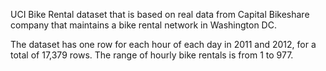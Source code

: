 UCI Bike Rental dataset that is based on real data from Capital Bikeshare company that maintains a bike rental network in Washington DC.<p> </p>The dataset has one row for each hour of each day in 2011 and 2012, for a total of 17,379 rows. The range of hourly bike rentals is from 1 to 977.


